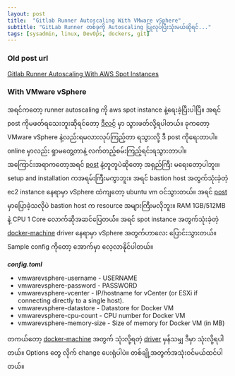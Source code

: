 ```yaml
---
layout: post
title:  "Gitlab Runner Autoscaling With VMware vSphere"
subtitle: "GitLab Runner တစ်ခုကို Autoscaling ပြုလုပ်ပြီးသုံးမယ်ဆိုရင်..."
tags: [sysadmin, linux, DevOps, dockers, git]
---
```


### **Old post url**

[Gitlab Runner Autoscaling With AWS Spot Instances](https://waiyanwh.github.io/2019-08-02-Gitlab-Runner-Autoscaling-with-aws-spot-instances/)

### **With VMware vSphere**
အရင်ကတော့ runner autoscaling ကို aws spot instance နဲ့ရေးခဲ့ပြီးပါပြီ။ အရင် post ကိုမဖတ်ရသေးဘူးဆိုရင်တော့ [ဒီလင့်](https://waiyanwh.github.io/2019-08-02-Gitlab-Runner-Autoscaling-with-aws-spot-instances/) မှာ သွားဖတ်လို့ရပါတယ်။ ခုကတော့ VMware vSphere နဲ့လည်းရမလားလုပ်ကြည့်တာ ရသွားလို့ ဒီ post ကိုရေးတာပါ။  online မှာလည်း ရှာမတွေ့တာနဲ့ လက်တည့်စမ်းကြည့်ရင်းရသွားတာပါ။ အကြောင်းအရာကတော့အရင် [post](https://waiyanwh.github.io/2019-08-02-Gitlab-Runner-Autoscaling-with-aws-spot-instances/) နဲ့တူတူပဲဆိုတော့ အရှည်ကြီး မရေးတော့ပါဘူး။ setup and installation ကအရမ်းကြီးမကွာဘူး။ အရင် bastion host အတွက်သုံးခဲ့တဲ့ ec2 instance နေရာမှာ vSphere ထဲကျတော့ ubuntu vm ဝင်သွားတယ်။ အရင် [post](https://waiyanwh.github.io/2019-08-02-Gitlab-Runner-Autoscaling-with-aws-spot-instances/) မှာပြောခဲ့သလိုပဲ bastion host က resource အများကြီးမလိုဘူး။ RAM 1GB/512MB နဲ့ CPU 1 Core လောက်ဆိုအဆင်ပြေတယ််။ အရင် spot instance အတွက်သုံးခဲ့တဲ့ [docker-machine](https://docs.docker.com/v17.09/machine/overview/) driver နေရာမှာ vSphere အတွက်ဟာလေး ပြောင်းသွားတယ်။ Sample config ကိုတော့ အောက်မှာ လေ့လာနိုင်ပါတယ်။

***config.toml***
<script src="https://gist.github.com/waiyanwh/c2ef08311a58661ebbc4baf97f675f14.js"></script>

* vmwarevsphere-username - USERNAME
* vmwarevsphere-password - PASSWORD
* vmwarevsphere-vcenter - IP/hostname for vCenter (or ESXi if connecting directly to a single host).
* vmwarevsphere-datastore - Datastore for Docker VM
* vmwarevsphere-cpu-count -  CPU number for Docker VM
* vmwarevsphere-memory-size - Size of memory for Docker VM (in MB)

တကယ်တော့ [docker-machine](https://docs.docker.com/v17.09/machine/overview/) အတွက် သုံးလို့ရတဲ့ [driver](https://docs.docker.com/v17.09/machine/drivers/) မှန်သမျှ ဒီမှာ သုံးလို့ရပါတယ်။ Options တွေ လိုက် change ပေးရုံပါပဲ။ တစ်ချို့အတွက်အသုံးဝင်မယ်ထင်ပါတယ်။
